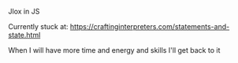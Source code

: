 Jlox in JS

Currently stuck at:
https://craftinginterpreters.com/statements-and-state.html

When I will have more time and energy and skills I'll get back to it
